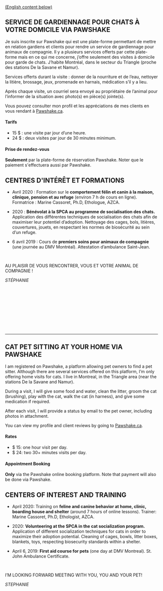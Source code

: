 [(English content below)](#english-content)

## SERVICE DE GARDIENNAGE POUR CHATS À VOTRE DOMICILE VIA PAWSHAKE
Je suis inscrite sur Pawshake qui est une plate-forme permettant de mettre en relation gardiens et clients pour rendre un service de gardiennage pour animaux de compagnie. Il y a plusieurs services offerts par cette plate-forme mais en ce qui me concerne, j’offre seulement des visites à domicile pour garde de chats. J’habite Montréal, dans le secteur du Triangle (proche des stations De la Savane et Namur).

Services offerts durant la visite : donner de la nourriture et de l’eau, nettoyer la litière, brossage, jeux, promenade en harnais, médication s’il y a lieu.

Après chaque visite, un courriel sera envoyé au propriétaire de l’animal pour l’informer de la situation avec photo(s) en pièce(s) jointe(s).

Vous pouvez consulter mon profil et les appréciations de mes clients en vous rendant à [Pawshake.ca](https://fr.pawshake.ca/garde-animaux/montreal-qc/miaouuuuuuuuuu-3785857).

#### Tarifs	 
* 15 $ : une visite par jour d’une heure.
* 24 $ : deux visites par jour de 30 minutes minimum.

#### Prise de rendez-vous 
**Seulement** par la plate-forme de réservation Pawshake. Noter que le paiement s'effectuera aussi par Pawshake.

## CENTRES D'INTÉRÊT ET FORMATIONS
* Avril 2020 : Formation sur le **comportement félin et canin à la maison, clinique, pension et au refuge** (environ 7 h de cours en ligne). Formatrice : Marine Cassoret, Ph.D, Ethologue, AZCA.

* 2020 : **Bénévolat à la SPCA au programme de socialisation des chats.** Application des différentes techniques de socialisation des chats afin de maximiser leur potentiel d’adoption. Nettoyage des cages, bols, litières, couvertures, jouets, en respectant les normes de biosécurité au sein d’un refuge.

* 6 avril 2019 : Cours de **premiers soins pour animaux de compagnie** (une journée au DMV Montréal). Attestation d’ambulance Saint-Jean.

&nbsp;

AU PLAISIR DE VOUS RENCONTRER, VOUS ET VOTRE ANIMAL DE COMPAGNIE !

*STÉPHANIE*

&nbsp;

&nbsp;

&nbsp;

&nbsp;

&nbsp;

<hr/>

<a name="english-content"></a>

## CAT PET SITTING AT YOUR HOME VIA PAWSHAKE
I am registered on Pawshake, a platform allowing pet owners to find a pet sitter. Although there are several services offered on this platform, I’m only offering home visits for cats. I live in Montreal, in the Triangle area (near the stations De la Savane and Namur).

During a visit, I will give some food and water, clean the litter, groom the cat (brushing), play with the cat, walk the cat (in harness), and give some medication if required.

After each visit, I will provide a status by email to the pet owner, including photos in attachment.

You can view my profile and client reviews by going to [Pawshake.ca](https://en.pawshake.ca/petsitters/montreal-qc/miaouuuuuuuuuu-3785857).

#### Rates
* $ 15: one hour visit per day.
* $ 24: two 30+ minutes visits per day.

#### Appointment Booking
**Only** via the Pawshake online booking platform. Note that payment will also be done via Pawshake.

## CENTERS OF INTEREST AND TRAINING
* April 2020: Training on **feline and canine behavior at home, clinic, boarding house and shelter** (around 7 hours of online lessons). Trainer: Marine Cassoret, Ph.D, Ethologist, AZCA.

* 2020: **Volunteering at the SPCA in the cat socialization program.** Application of different socialization techniques for cats in order to maximize their adoption potential. Cleaning of cages, bowls, litter boxes, blankets, toys, respecting biosecurity standards within a shelter.

* April 6, 2019: **First aid course for pets** (one day at DMV Montreal). St. John Ambulance Certificate.

&nbsp;

I’M LOOKING FORWARD MEETING WITH YOU, YOU AND YOUR PET!

*STEPHANIE*
